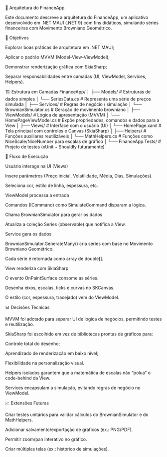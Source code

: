 ﻿📖 Arquitetura do FinanceApp

Este documento descreve a arquitetura do FinanceApp, um aplicativo desenvolvido em .NET MAUI (.NET 9) com fins didáticos, simulando séries financeiras com Movimento Browniano Geométrico.

🎯 Objetivos

Explorar boas práticas de arquitetura em .NET MAUI;

Aplicar o padrão MVVM (Model-View-ViewModel);

Demonstrar renderização gráfica com SkiaSharp;

Separar responsabilidades entre camadas (UI, ViewModel, Services, Helpers).

🏗️ Estrutura em Camadas
FinanceApp/
│
├── Models/              # Estruturas de dados simples
│   └── SeriesData.cs    # Representa uma série de preços simulada
│
├── Services/            # Regras de negócio / simulação
│   └── BrownianSimulator.cs   # Geração de movimento browniano
│
├── ViewModels/          # Lógica de apresentação (MVVM)
│   └── HomePageViewModel.cs  # Expõe propriedades, comandos e dados para a View
│
├── Views/               # Interface com o usuário (UI)
│   └── HomePage.xaml    # Tela principal com controles e Canvas (SkiaSharp)
│
├── Helpers/             # Funções auxiliares reutilizáveis
│   └── MathHelpers.cs   # Funções como NiceScale/NiceNumber para escalas de gráfico
│
└── FinanceApp.Tests/    # Projeto de testes (xUnit + Shouldly futuramente)

🔄 Fluxo de Execução

Usuário interage na UI (Views)

Insere parâmetros (Preço inicial, Volatilidade, Média, Dias, Simulações).

Seleciona cor, estilo de linha, espessura, etc.

ViewModel processa a entrada

Comandos (ICommand) como SimulateCommand disparam a lógica.

Chama BrownianSimulator para gerar os dados.

Atualiza a coleção Series (observable) que notifica a View.

Service gera os dados

BrownianSimulator.GenerateMany() cria séries com base no Movimento Browniano Geométrico.

Cada série é retornada como array de double[].

View renderiza com SkiaSharp

O evento OnPaintSurface consome as séries.

Desenha eixos, escalas, ticks e curvas no SKCanvas.

O estilo (cor, espessura, tracejado) vem do ViewModel.

📊 Decisões Técnicas

MVVM foi adotado para separar UI de lógica de negócios, permitindo testes e reutilização.

SkiaSharp foi escolhido em vez de bibliotecas prontas de gráficos para:

Controle total do desenho;

Aprendizado de renderização em baixo nível;

Flexibilidade na personalização visual.

Helpers isolados garantem que a matemática de escalas não “polua” o code-behind da View.

Services encapsulam a simulação, evitando regras de negócio no ViewModel.

📈 Extensões Futuras

Criar testes unitários para validar cálculos do BrownianSimulator e do MathHelpers.

Adicionar salvamento/exportação de gráficos (ex.: PNG/PDF).

Permitir zoom/pan interativo no gráfico.

Criar múltiplas telas (ex.: histórico de simulações).